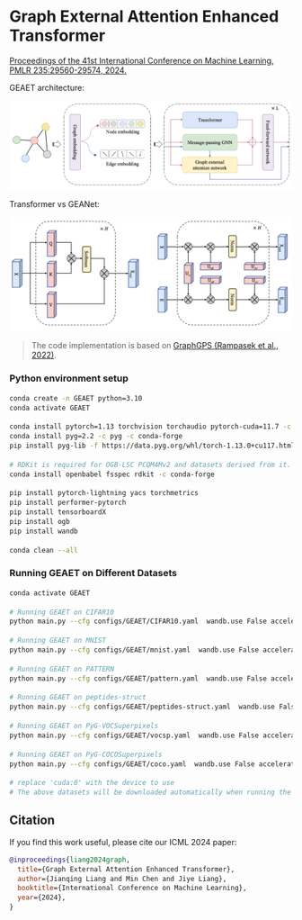 # Graph External Attention Enhanced Transformer



[Proceedings of the 41st International Conference on Machine Learning, PMLR 235:29560-29574, 2024.](https://proceedings.mlr.press/v235/liang24a.html)




GEAET architecture:

![GraphGPS-viz](GEAET.png)

Transformer vs GEANet:

![GraphGPS-viz](self_external.png)

> The code implementation is based on [GraphGPS (Rampasek et al., 2022)](https://github.com/rampasek/GraphGPS).

### Python environment setup

```bash
conda create -n GEAET python=3.10
conda activate GEAET

conda install pytorch=1.13 torchvision torchaudio pytorch-cuda=11.7 -c pytorch -c nvidia
conda install pyg=2.2 -c pyg -c conda-forge
pip install pyg-lib -f https://data.pyg.org/whl/torch-1.13.0+cu117.html

# RDKit is required for OGB-LSC PCQM4Mv2 and datasets derived from it.  
conda install openbabel fsspec rdkit -c conda-forge

pip install pytorch-lightning yacs torchmetrics
pip install performer-pytorch
pip install tensorboardX
pip install ogb
pip install wandb

conda clean --all
```


### Running GEAET on Different Datasets
```bash
conda activate GEAET

# Running GEAET on CIFAR10
python main.py --cfg configs/GEAET/CIFAR10.yaml  wandb.use False accelerator "cuda:0"

# Running GEAET on MNIST
python main.py --cfg configs/GEAET/mnist.yaml  wandb.use False accelerator "cuda:0"

# Running GEAET on PATTERN
python main.py --cfg configs/GEAET/pattern.yaml  wandb.use False accelerator "cuda:0"

# Running GEAET on peptides-struct
python main.py --cfg configs/GEAET/peptides-struct.yaml  wandb.use False accelerator "cuda:0"

# Running GEAET on PyG-VOCSuperpixels
python main.py --cfg configs/GEAET/vocsp.yaml  wandb.use False accelerator "cuda:0"

# Running GEAET on PyG-COCOSuperpixels
python main.py --cfg configs/GEAET/coco.yaml  wandb.use False accelerator "cuda:0" 

# replace 'cuda:0' with the device to use
# The above datasets will be downloaded automatically when running the code.

```


## Citation

If you find this work useful, please cite our ICML 2024 paper:
```bibtex
@inproceedings{liang2024graph,
  title={Graph External Attention Enhanced Transformer},
  author={Jianqing Liang and Min Chen and Jiye Liang},
  booktitle={International Conference on Machine Learning},
  year={2024},
}
```
